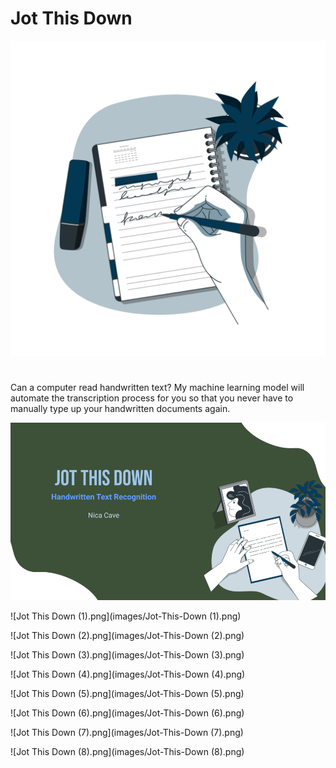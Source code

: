 # Jot This Down

![Notes-bro.png](images/Notes-bro.png)

# 

Can a computer read handwritten text? My machine learning model will automate the transcription process for you so that you never have to manually type up your handwritten documents again.

![Jot This Down.png](images/Jot-This-Down.png)

![Jot This Down (1).png](images/Jot-This-Down (1).png)

![Jot This Down (2).png](images/Jot-This-Down (2).png)

![Jot This Down (3).png](images/Jot-This-Down (3).png)

![Jot This Down (4).png](images/Jot-This-Down (4).png)

![Jot This Down (5).png](images/Jot-This-Down (5).png)

![Jot This Down (6).png](images/Jot-This-Down (6).png)

![Jot This Down (7).png](images/Jot-This-Down (7).png)

![Jot This Down (8).png](images/Jot-This-Down (8).png)
 
